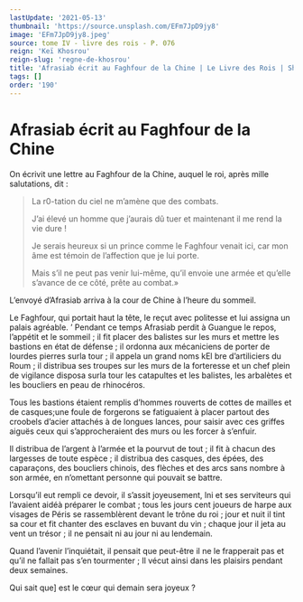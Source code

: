 ```yaml
---
lastUpdate: '2021-05-13'
thumbnail: 'https://source.unsplash.com/EFm7JpD9jy8'
image: 'EFm7JpD9jy8.jpeg'
source: tome IV - livre des rois - P. 076
reign: 'Keï Khosrou'
reign-slug: 'regne-de-khosrou'
title: 'Afrasiab écrit au Faghfour de la Chine | Le Livre des Rois | Shâhnâmeh'
tags: []
order: '190'
---
```


# Afrasiab écrit au Faghfour de la Chine

On écrivit une lettre au Faghfour de la Chine, auquel le roi, après mille salutations, dit :

> La r0-tation du ciel ne m’amène que des combats.
>
> J’ai élevé un homme que j’aurais dû tuer et maintenant il me rend la vie dure !
>
> Je serais heureux si un prince comme le Faghfour venait ici, car mon âme est témoin de l’affection que je lui porte.
>
> Mais s’il ne peut pas venir lui-même, qu’il envoie une armée et qu’elle s’avance de ce côté, prête au combat.»

L’envoyé d’Afrasiab arriva à la cour de Chine à l’heure du sommeil.

Le Faghfour, qui portait haut la tête, le reçut avec politesse et lui assigna un palais agréable. ’
Pendant ce temps Afrasiab perdit à Guangue le repos, l’appétit et le sommeil ; il fit placer des balistes sur les murs et mettre les bastions en état de défense ; il ordonna aux mécaniciens de porter de lourdes pierres surla tour ; il appela un grand noms kEl bre d’artiliciers du Roum ; il distribua ses troupes sur les murs de la forteresse et un chef plein de vigilance disposa surla tour les catapultes et les balistes, les arbalètes et les boucliers en peau de rhinocéros.

Tous les bastions étaient remplis d’hommes rouverts de cottes de mailles et de casques;une foule de forgerons se fatiguaient à placer partout des croobels d’acier attachés à de longues lances, pour saisir avec ces griffes aiguës ceux qui s’approcheraient des murs ou les forcer à s’enfuir.

Il distribua de l’argent à l’armée et la pourvut de tout ; il fit à chacun des largesses de toute espèce ; il distribua des casques, des épées, des caparaçons, des boucliers chinois, des flèches et des arcs sans nombre à son armée, en n’omettant personne qui pouvait se battre.

Lorsqu’il eut rempli ce devoir, il s’assit joyeusement, lni et ses serviteurs qui l’avaient aidéà préparer le combat ; tous les jours cent joueurs de harpe aux visages de Péris se rassemblèrent devant le trône du roi ; jour et nuit il tint sa cour et fit chanter des esclaves en buvant du vin ; chaque jour il jeta au vent un trésor ; il ne pensait ni au jour ni au lendemain.

Quand l’avenir l’inquiétait, il pensait que peut-être il ne le frapperait pas et qu’il ne fallait pas s’en tourmenter ; Il vécut ainsi dans les plaisirs pendant deux semaines.

Qui sait que] est le cœur qui demain sera joyeux ?
